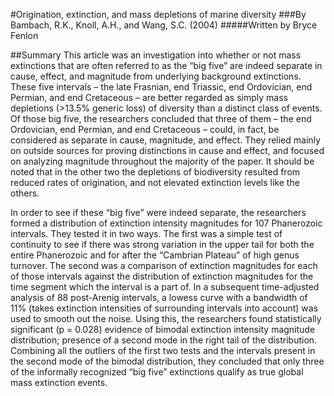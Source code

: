 #Origination, extinction, and mass depletions of marine diversity
###By Bambach, R.K., Knoll, A.H., and Wang, S.C. (2004)
#####Written by Bryce Fenlon

##Summary
This article was an investigation into whether or not mass extinctions that are often referred to as the “big five” are indeed separate in cause, effect, and magnitude from underlying background extinctions. These five intervals – the late Frasnian, end Triassic, end Ordovician, end Permian, and end Cretaceous – are better regarded as simply mass depletions (>13.5% generic loss) of diversity than a distinct class of events. Of those big five, the researchers concluded that three of them – the end Ordovician, end Permian, and end Cretaceous – could, in fact, be considered as separate in cause, magnitude, and effect. They relied mainly on outside sources for proving distinctions in cause and effect, and focused on analyzing magnitude throughout the majority of the paper. It should be noted that in the other two the depletions of biodiversity resulted from reduced rates of origination, and not elevated extinction levels like the others.

In order to see if these “big five” were indeed separate, the researchers formed a distribution of extinction intensity magnitudes for 107 Phanerozoic intervals. They tested it in two ways. The first was a simple test of continuity to see if there was strong variation in the upper tail for both the entire Phanerozoic and for after the “Cambrian Plateau” of high genus turnover. The second was a comparison of extinction magnitudes for each of those intervals against the distribution of extinction magnitudes for the time segment which the interval is a part of. In a subsequent time-adjusted analysis of 88 post-Arenig intervals, a lowess curve with a bandwidth of 11% (takes extinction intensities of surrounding intervals into account) was used to smooth out the noise. Using this, the researchers found statistically significant (p = 0.028) evidence of bimodal extinction intensity magnitude distribution; presence of a second mode in the right tail of the distribution. Combining all the outliers of the first two tests and the intervals present in the second mode of the bimodal distribution, they concluded that only three of the informally recognized “big five” extinctions qualify as true global mass extinction events.
